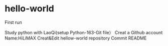 # hello-world

First run

Study python with LaoQi(setup Python-163-Git file）
Creat a Github account Name:HiLiMAX
Creat&Edit hellow-world repository
Commit README

